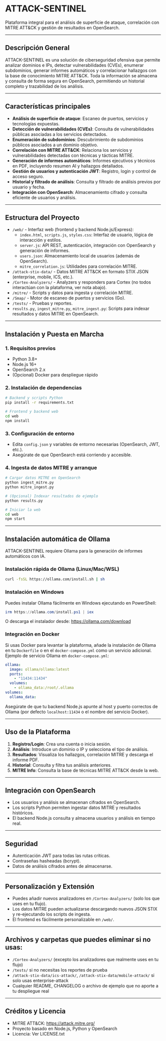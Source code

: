 # ATTACK-SENTINEL

Plataforma integral para el análisis de superficie de ataque, correlación con MITRE ATT&CK y gestión de resultados en OpenSearch.

---

## Descripción General
ATTACK-SENTINEL es una solución de ciberseguridad ofensiva que permite analizar dominios e IPs, detectar vulnerabilidades (CVEs), enumerar subdominios, generar informes automáticos y correlacionar hallazgos con la base de conocimiento MITRE ATT&CK. Toda la información se almacena y consulta de forma segura en OpenSearch, permitiendo un historial completo y trazabilidad de los análisis.

---

## Características principales
- **Análisis de superficie de ataque**: Escaneo de puertos, servicios y tecnologías expuestas.
- **Detección de vulnerabilidades (CVEs)**: Consulta de vulnerabilidades públicas asociadas a los servicios detectados.
- **Enumeración de subdominios**: Descubrimiento de subdominios públicos asociados a un dominio objetivo.
- **Correlación con MITRE ATT&CK**: Relaciona los servicios y vulnerabilidades detectadas con técnicas y tácticas MITRE.
- **Generación de informes automáticos**: Informes ejecutivos y técnicos en PDF, incluyendo resumen AI y hallazgos detallados.
- **Gestión de usuarios y autenticación JWT**: Registro, login y control de acceso seguro.
- **Historial y filtrado de análisis**: Consulta y filtrado de análisis previos por usuario y fecha.
- **Integración con OpenSearch**: Almacenamiento cifrado y consulta eficiente de usuarios y análisis.

---

## Estructura del Proyecto

- `/web/` - Interfaz web (frontend y backend Node.js/Express):
  - `index.html`, `scripts.js`, `styles.css`: Interfaz de usuario, lógica de interacción y estilos.
  - `server.js`: API REST, autenticación, integración con OpenSearch y generación de informes.
  - `users.json`: Almacenamiento local de usuarios (además de OpenSearch).
  - `mitre_correlation.js`: Utilidades para correlación MITRE.
- `/attack-stix-data/` - Datos MITRE ATT&CK en formato STIX JSON (enterprise, mobile, ICS, etc.).
- `/Cortex-Analyzers/` - Analyzers y responders para Cortex (no todos interactúan con la plataforma, ver nota abajo).
- `/mitre/` - Scripts y datos para ingesta y correlación MITRE.
- `/Smap/` - Motor de escaneo de puertos y servicios (Go).
- `/tests/` - Pruebas y reportes.
- `results.py`, `ingest_mitre.py`, `mitre_ingest.py`: Scripts para indexar resultados y datos MITRE en OpenSearch.

---

## Instalación y Puesta en Marcha

### 1. Requisitos previos
- Python 3.8+
- Node.js 16+
- OpenSearch 2.x
- (Opcional) Docker para despliegue rápido

### 2. Instalación de dependencias
```bash
# Backend y scripts Python
pip install -r requirements.txt

# Frontend y backend web
cd web
npm install
```

### 3. Configuración de entorno
- Edita `config.json` y variables de entorno necesarias (OpenSearch, JWT, etc.).
- Asegúrate de que OpenSearch está corriendo y accesible.

### 4. Ingesta de datos MITRE y arranque
```bash
# Cargar datos MITRE en OpenSearch
python ingest_mitre.py
python mitre_ingest.py

# (Opcional) Indexar resultados de ejemplo
python results.py

# Iniciar la web
cd web
npm start
```

---

## Instalación automática de Ollama

ATTACK-SENTINEL requiere Ollama para la generación de informes automáticos con IA.

### Instalación rápida de Ollama (Linux/Mac/WSL)
```bash
curl -fsSL https://ollama.com/install.sh | sh
```

### Instalación en Windows
Puedes instalar Ollama fácilmente en Windows ejecutando en PowerShell:
```powershell
irm https://ollama.com/install.ps1 | iex
```
O descarga el instalador desde: https://ollama.com/download

### Integración en Docker
Si usas Docker para levantar la plataforma, añade la instalación de Ollama en tu `Dockerfile` o en el `docker-compose.yml` como un servicio adicional. Ejemplo de servicio Ollama en `docker-compose.yml`:

```yaml
ollama:
  image: ollama/ollama:latest
  ports:
    - "11434:11434"
  volumes:
    - ollama_data:/root/.ollama
volumes:
  ollama_data:
```

Asegúrate de que tu backend Node.js apunte al host y puerto correctos de Ollama (por defecto `localhost:11434` o el nombre del servicio Docker).

---

## Uso de la Plataforma

1. **Registro/Login**: Crea una cuenta o inicia sesión.
2. **Análisis**: Introduce un dominio o IP y selecciona el tipo de análisis.
3. **Resultados**: Visualiza los hallazgos, correlación MITRE y descarga el informe PDF.
4. **Historial**: Consulta y filtra tus análisis anteriores.
5. **MITRE Info**: Consulta la base de técnicas MITRE ATT&CK desde la web.

---

## Integración con OpenSearch
- Los usuarios y análisis se almacenan cifrados en OpenSearch.
- Los scripts Python permiten ingestar datos MITRE y resultados históricos.
- El backend Node.js consulta y almacena usuarios y análisis en tiempo real.

---

## Seguridad
- Autenticación JWT para todas las rutas críticas.
- Contraseñas hasheadas (bcrypt).
- Datos de análisis cifrados antes de almacenarse.

---

## Personalización y Extensión
- Puedes añadir nuevos analizadores en `/Cortex-Analyzers/` (solo los que uses en tu flujo).
- Los datos MITRE pueden actualizarse descargando nuevos JSON STIX y re-ejecutando los scripts de ingesta.
- El frontend es fácilmente personalizable en `/web/`.

---

## Archivos y carpetas que puedes eliminar si no usas:
- `/Cortex-Analyzers/` (excepto los analizadores que realmente uses en tu flujo)
- `/tests/` si no necesitas los reportes de prueba
- `/attack-stix-data/ics-attack/`, `/attack-stix-data/mobile-attack/` si solo usas enterprise-attack
- Cualquier README, CHANGELOG o archivo de ejemplo que no aporte a tu despliegue real

---

## Créditos y Licencia
- MITRE ATT&CK: https://attack.mitre.org/
- Proyecto basado en Node.js, Python y OpenSearch
- Licencia: Ver LICENSE.txt
